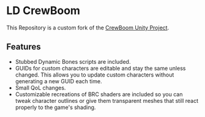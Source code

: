 # LD CrewBoom
This Repository is a custom fork of the [CrewBoom Unity Project](https://github.com/LunaCapra/CrewBoom).

## Features
* Stubbed Dynamic Bones scripts are included.
* GUIDs for custom characters are editable and stay the same unless changed. This allows you to update custom characters without generating a new GUID each time.
* Small QoL changes.
* Customizable recreations of BRC shaders are included so you can tweak character outlines or give them transparent meshes that still react properly to the game's shading.
